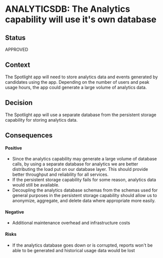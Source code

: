 # ANALYTICSDB: The Analytics capability will use it's own database
## Status
APPROVED

## Context
The Spotlight app will need to store analytics data and events generated by candidates using the app. Depending on the number of users and peak usage hours, the app could generate a large volume of analytics data.

## Decision
The Spotlight app will use a separate database from the persistent storage capability for storing analytics data.

## Consequences
#### Positive
- Since the analytics capability may generate a large volume of database calls, by using a separate database for analytics we are better distributing the load put on our database layer. This should provide better throughput and reliability for all services.
- If the persistent storage capability fails for some reason, analytics data would still be available.
- Decoupling the analytics database schemas from the schemas used for general purposes in the persistent storage capability should allow us to anonymize, aggregate, and delete data where appropriate more easily.

#### Negative
- Additional maintenance overhead and infrastructure costs
#### Risks
- If the analytics database goes down or is corrupted, reports won't be able to be generated and historical usage data would be lost
